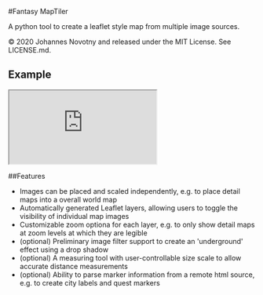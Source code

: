 
#Fantasy MapTiler

A python tool to create a leaflet style map from multiple image sources.

© 2020 Johannes Novotny and released under the MIT License. See LICENSE.md.

## Example

<iframe src="https://jonovotny.github.io/map.html"></iframe> 
 
##Features

* Images can be placed and scaled independently, e.g. to place detail maps into a overall world map
* Automatically generated Leaflet layers, allowing users to toggle the visibility of individual map images
* Customizable zoom optiona for each layer, e.g. to only show detail maps at zoom levels at which they are legible
* (optional) Preliminary image filter support to create an 'underground' effect using a drop shadow
* (optional) A measuring tool with user-controllable size scale to allow accurate distance measurements
* (optional) Ability to parse marker information from a remote html source, e.g. to create city labels and quest markers